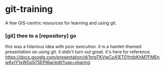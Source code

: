 # git-training
A few GIS-centric resources for learning and using git.

### [git] thee to a [repository] go
this was a hilarious idea with poor execution. it is a hamlet-themed presentation on using git. it didn't turn out great. it's here for reference.
https://docs.google.com/presentation/d/1mgTKVwCzA1ET0YntbKhM7FMEnw6ytY1xWGq575EPt6w/edit?usp=sharing
